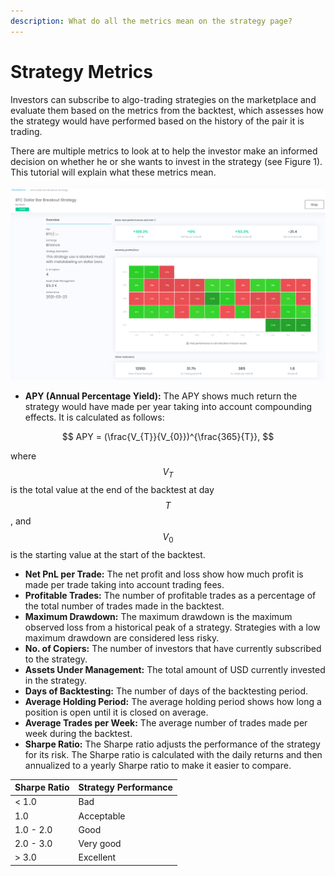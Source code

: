```yaml
---
description: What do all the metrics mean on the strategy page?
---
```


# Strategy Metrics

Investors can subscribe to algo-trading strategies on the marketplace and evaluate them based on the metrics from the backtest, which assesses how the strategy would have performed based on the history of the pair it is trading. 

There are multiple metrics to look at to help the investor make an informed decision on whether he or she wants to invest in the strategy \(see Figure 1\). This tutorial will explain what these metrics mean. 

![Figure 1: Strategy Page with Performance Metrics.](../../.gitbook/assets/screenshot-from-2021-04-26-13-55-25.png)

* **APY \(Annual Percentage Yield\):** The APY shows much return the strategy would have made per year taking into account compounding effects. It is calculated as follows: 

$$
APY = (\frac{V_{T}}{V_{0}})^{\frac{365}{T}},
$$

where $$V_{T}$$is the total value at the end of the backtest at day $$T$$, and $$V_{0}$$is the starting value at the start of the backtest.

* **Net PnL per Trade:** The net profit and loss show how much profit is made per trade taking into account trading fees.
* **Profitable Trades:** The number of profitable trades as a percentage of the total number of trades made in the backtest.
* **Maximum Drawdown:** The maximum drawdown is the maximum observed loss from a historical peak of a strategy. Strategies with a low maximum drawdown are considered less risky.
* **No. of Copiers:** The number of investors that have currently subscribed to the strategy.
* **Assets Under Management:** The total amount of USD currently invested in the strategy.
* **Days of Backtesting:** The number of days of the backtesting period.
* **Average Holding Period:** The average holding period shows how long a position is open until it is closed on average.
* **Average Trades per Week:** The average number of trades made per week during the backtest.
* **Sharpe Ratio:** The Sharpe ratio adjusts the performance of the strategy for its risk. The Sharpe ratio is calculated with the daily returns and then annualized to a yearly Sharpe ratio to make it easier to compare. 

| Sharpe Ratio | Strategy Performance |
| :--- | :--- |
| &lt; 1.0 | Bad |
| 1.0 | Acceptable |
| 1.0 - 2.0 | Good |
| 2.0 - 3.0 | Very good |
| &gt; 3.0 | Excellent |



